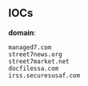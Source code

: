 
## IOCs

__domain__:

```text
managed7.com
street7news.org
street7market.net
docfilessa.com
irss.securesusaf.com
```